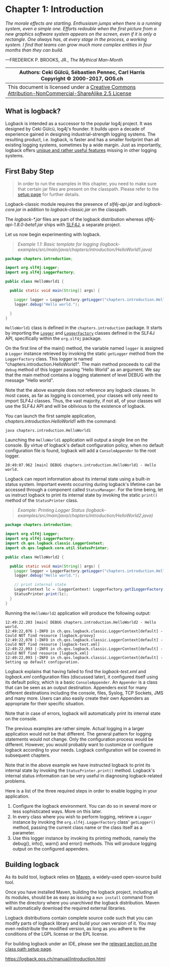# Chapter 1: Introduction



*The morale effects are startling. Enthusiasm jumps when there is a running system, even a simple one. Efforts redouble when the first picture from a new graphics software system appears on the screen, even if it is only a rectangle. One always has, at every stage in the process, a working system. I find that teams can grow much more complex entities in four months than they can build.*

—FREDERICK P. BROOKS, JR., *The Mythical Man-Month*

| Authors: Ceki Gülcü, Sébastien Pennec, Carl Harris Copyright © 2000-2017, QOS.ch |      |
| ------------------------------------------------------------ | ---- |
| This document is licensed under a [Creative Commons Attribution-NonCommercial-ShareAlike 2.5 License](http://creativecommons.org/licenses/by-nc-sa/2.5/) |      |

## What is logback?

Logback is intended as a successor to the popular log4j project. It was designed by Ceki Gülcü, log4j's founder. It builds upon a decade of experience gained in designing industrial-strength logging systems. The resulting product, i.e. logback, is faster and has a smaller footprint than all existing logging systems, sometimes by a wide margin. Just as importantly, logback offers [unique and rather useful features](https://logback.qos.ch/reasonsToSwitch.html) missing in other logging systems.

## First Baby Step

> In order to run the examples in this chapter, you need to make sure that certain jar files are present on the classpath. Please refer to the [setup page](https://logback.qos.ch/setup.html) for further details.



Logback-classic module requires the presence of *slf4j-api.jar* and *logback-core.jar* in addition to *logback-classic.jar* on the classpath.

The *logback-\*.jar* files are part of the logback distribution whereas *slf4j-api-1.8.0-beta1.jar* ships with [SLF4J](http://www.slf4j.org/), a separate project.

Let us now begin experimenting with logback.

> *Example 1.1: Basic template for logging (logback-examples/src/main/java/chapters/introduction/HelloWorld1.java)*

```java
package chapters.introduction;

import org.slf4j.Logger;
import org.slf4j.LoggerFactory;

public class HelloWorld1 {

  public static void main(String[] args) {

    Logger logger = LoggerFactory.getLogger("chapters.introduction.HelloWorld1");
    logger.debug("Hello world.");

  }
}
```



`HelloWorld1` class is defined in the `chapters.introduction` package. It starts by importing the [`Logger`](http://slf4j.org/api/org/slf4j/Logger.html) and [`LoggerFactory`](http://slf4j.org/api/org/slf4j/LoggerFactory.html) classes defined in the SLF4J API, specifically within the `org.slf4j` package.

On the first line of the main() method, the variable named `logger` is assigned a `Logger` instance retrieved by invoking the static `getLogger` method from the `LoggerFactory` class. This logger is named "chapters.introduction.HelloWorld1". The main method proceeds to call the `debug` method of this logger passing "Hello World" as an argument. We say that the main method contains a logging statement of level DEBUG with the message "Hello world".

Note that the above example does not reference any logback classes. In most cases, as far as logging is concerned, your classes will only need to import SLF4J classes. Thus, the vast majority, if not all, of your classes will use the SLF4J API and will be oblivious to the existence of logback.

You can launch the first sample application, *chapters.introduction.HelloWorld1* with the command:

```shell
java chapters.introduction.HelloWorld1
```

Launching the `HelloWorld1` application will output a single line on the console. By virtue of logback's default configuration policy, when no default configuration file is found, logback will add a `ConsoleAppender` to the root logger.

```shell
20:49:07.962 [main] DEBUG chapters.introduction.HelloWorld1 - Hello world.
```



Logback can report information about its internal state using a built-in status system. Important events occurring during logback's lifetime can be accessed through a component called `StatusManager`. For the time being, let us instruct logback to print its internal state by invoking the static `print()` method of the `StatusPrinter` class.

> *Example: Printing Logger Status (logback-examples/src/main/java/chapters/introduction/HelloWorld2.java)*

```java
package chapters.introduction;

import org.slf4j.Logger;
import org.slf4j.LoggerFactory;
import ch.qos.logback.classic.LoggerContext;
import ch.qos.logback.core.util.StatusPrinter;

public class HelloWorld2 {

  public static void main(String[] args) {
    Logger logger = LoggerFactory.getLogger("chapters.introduction.HelloWorld2");
    logger.debug("Hello world.");

    // print internal state
    LoggerContext lc = (LoggerContext) LoggerFactory.getILoggerFactory();
    StatusPrinter.print(lc);
  }
}
```



Running the `HelloWorld2` application will produce the following output:

```
12:49:22.203 [main] DEBUG chapters.introduction.HelloWorld2 - Hello world.
12:49:22,076 |-INFO in ch.qos.logback.classic.LoggerContext[default] - Could NOT find resource [logback.groovy]
12:49:22,078 |-INFO in ch.qos.logback.classic.LoggerContext[default] - Could NOT find resource [logback-test.xml]
12:49:22,093 |-INFO in ch.qos.logback.classic.LoggerContext[default] - Could NOT find resource [logback.xml]
12:49:22,093 |-INFO in ch.qos.logback.classic.LoggerContext[default] - Setting up default configuration.
```

Logback explains that having failed to find the *logback-test.xml* and *logback.xml* configuration files (discussed later), it configured itself using its default policy, which is a basic `ConsoleAppender`. An `Appender` is a class that can be seen as an output destination. Appenders exist for many different destinations including the console, files, Syslog, TCP Sockets, JMS and many more. Users can also easily create their own Appenders as appropriate for their specific situation.

Note that in case of errors, logback will automatically print its internal state on the console.

The previous examples are rather simple. Actual logging in a larger application would not be that different. The general pattern for logging statements would not change. Only the configuration process would be different. However, you would probably want to customize or configure logback according to your needs. Logback configuration will be covered in subsequent chapters.

Note that in the above example we have instructed logback to print its internal state by invoking the `StatusPrinter.print()` method. Logback's internal status information can be very useful in diagnosing logback-related problems.

Here is a list of the three required steps in order to enable logging in your application.

1. Configure the logback environment. You can do so in several more or less sophisticated ways. More on this later.
2. In every class where you wish to perform logging, retrieve a `Logger` instance by invoking the `org.slf4j.LoggerFactory` class' `getLogger()` method, passing the current class name or the class itself as a parameter.
3. Use this logger instance by invoking its printing methods, namely the debug(), info(), warn() and error() methods. This will produce logging output on the configured appenders.

## Building logback

As its build tool, logback relies on [Maven](http://maven.apache.org/), a widely-used open-source build tool.

Once you have installed Maven, building the logback project, including all its modules, should be as easy as issuing a `mvn install` command from within the directory where you unarchived the logback distribution. Maven will automatically download the required external libraries.

Logback distributions contain complete source code such that you can modify parts of logback library and build your own version of it. You may even redistribute the modified version, as long as you adhere to the conditions of the LGPL license or the EPL license.

For building logback under an IDE, please see the [relevant section on the class path setup page](https://logback.qos.ch/setup.html#ide).


<https://logback.qos.ch/manual/introduction.html>
